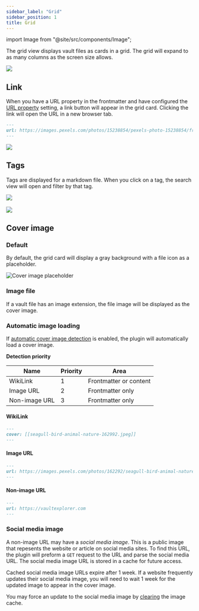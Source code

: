 ```yaml
---
sidebar_label: "Grid"
sidebar_position: 1
title: Grid
---
```


import Image from "@site/src/components/Image";

The grid view displays vault files as cards in a grid. The grid will expand to as many columns as the screen size allows.

<Image src="views/img/grid-view.png"/>

## Link

When you have a URL property in the frontmatter and have configured the [URL property](/docs/settings/#url-property) setting, a link button will appear in the grid card. Clicking the link will open the URL in a new browser tab.

```markdown
---
url: https://images.pexels.com/photos/15238854/pexels-photo-15238854/free-photo-of-ruins-of-ancient-greek-amphitheatre.jpeg?auto=compress&cs=tinysrgb&w=800
---
```

<Image src="views/img/grid-card-url.png" maxWidth="350px"/>

## Tags

Tags are displayed for a markdown file. When you click on a tag, the search view will open and filter by that tag.

<Image src="views/img/grid-tags.png" maxWidth="350px"/>

<br/>
<br/>

<Image src="views/img/search-tag.png" maxWidth="250px"/>

## Cover image

### Default

By default, the grid card will display a gray background with a file icon as a placeholder.

<Image src="views/img/image-placeholder.png" alt="Cover image placeholder" maxWidth="350px"/>

### Image file

If a vault file has an image extension, the file image will be displayed as the cover image.

### Automatic image loading

If [automatic cover image detection](/docs/settings/#automatic-cover-image-detection) is enabled, the plugin will automatically load a cover image.

**Detection priority**

| Name          | Priority | Area                   |
| ------------- | -------- | ---------------------- |
| WikiLink      | 1        | Frontmatter or content |
| Image URL     | 2        | Frontmatter only       |
| Non-image URL | 3        | Frontmatter only       |

#### WikiLink

```markdown
---
cover: [[seagull-bird-animal-nature-162992.jpeg]]
---
```

#### Image URL

```markdown
---
url: https://images.pexels.com/photos/162292/seagull-bird-animal-nature-162292.jpeg?auto=compress&cs=tinysrgb&w=800
---
```

#### Non-image URL

```markdown
---
url: https://vaultexplorer.com
---
```

### Social media image

A non-image URL may have a _social media image_. This is a public image that repesents the website or article on social media sites. To find this URL, the plugin will preform a `GET` request to the URL and parse the social media URL. The social media image URL is stored in a cache for future access.

Cached social media image URLs expire after 1 week. If a website frequently updates their social media image, you will need to wait 1 week for the updated image to appear in the cover image.

You may force an update to the social media image by [clearing](/docs/settings/#social-media-image) the image cache.
